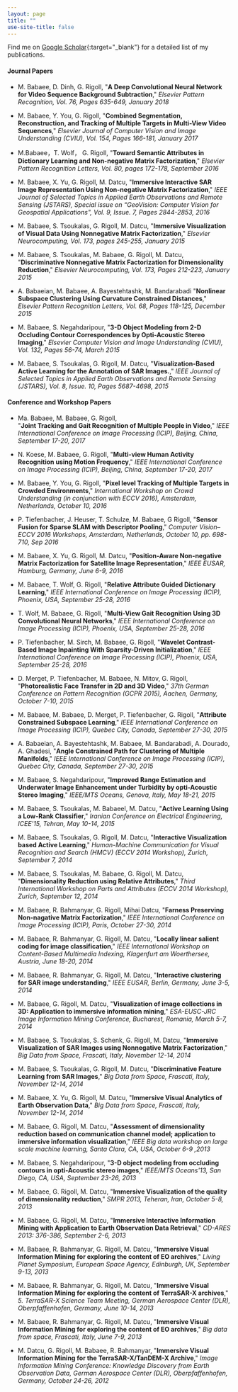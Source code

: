 ```yaml
---
layout: page
title: ""
use-site-title: false
---
```

Find me on [Google Scholar](https://scholar.google.de/citations?user=OAy6MLEAAAAJ&hl=en){:target="_blank"} for a detailed list of my publications.

#### Journal Papers
* M. Babaee, D. Dinh, G. Rigoll,
"**A Deep Convolutional Neural Network for Video Sequence Background Subtraction**,"
_Elsevier Pattern Recognition, Vol. 76, Pages 635-649, January 2018_  

* M. Babaee, Y. You, G. Rigoll,
"**Combined Segmentation, Reconstruction, and Tracking of Multiple Targets in Multi-View Video Sequences**,"
_Elsevier Journal of Computer Vision and Image Understanding (CVIU), Vol. 154, Pages 166-181, January 2017_ 

* M.Babaee，T. Wolf， G. Rigoll,
"**Toward Semantic Attributes in Dictionary Learning and Non-negative Matrix Factorization**,"
_Elsevier Pattern Recognition Letters, Vol. 80, pages 172-178, September 2016_ 

* M. Babaee, X. Yu, G. Rigoll, M. Datcu, 
"**Immersive Interactive SAR Image Representation Using Non-negative Matrix Factorization**," 
_IEEE Journal of Selected Topics in Applied Earth Observations and Remote Sensing (JSTARS), Special issue on “GeoVision: Computer Vision for Geospatial Applications", Vol. 9, Issue. 7, Pages 2844-2853, 2016_ 

* M. Babaee, S. Tsoukalas, G. Rigoll, M. Datcu, 
"**Immersive Visualization of Visual Data Using Nonnegative Matrix Factorization**," 
_Elsevier Neurocomputing, Vol. 173, pages 245-255, January 2015_ 

* M. Babaee, S. Tsoukalas, M. Babaee, G. Rigoll, M. Datcu, 
"**Discriminative Nonnegative Matrix Factorization for Dimensionality Reduction**," 
_Elsevier Neurocomputing, Vol. 173, Pages 212-223, January 2015_ 

* A. Babaeian, M. Babaee, A. Bayestehtashk, M. Bandarabadi
"**Nonlinear Subspace Clustering Using Curvature Constrained Distances**,"
_Elsevier Pattern Recognition Letters, Vol. 68, Pages 118-125, December 2015_ 

* M. Babaee, S. Negahdaripour,
"**3-D Object Modeling from 2-D Occluding Contour Correspondences by Opti-Acoustic Stereo Imaging**," 
_Elsevier Computer Vision and Image Understanding (CVIU), Vol. 132, Pages 56-74, March 2015_ 

* M. Babaee, S. Tsoukalas, G. Rigoll, M. Datcu, 
"**Visualization-Based Active Learning for the Annotation of SAR Images.**," 
_IEEE Journal of Selected Topics in Applied Earth Observations and Remote Sensing (JSTARS), Vol. 8, Issue. 10, Pages 5687-4698, 2015_ 


#### Conference and Workshop Papers 

* Ma. Babaee, M. Babaee, G. Rigoll,  
"**Joint Tracking and Gait Recognition of Multiple People in Video**," 
_IEEE International Conference on Image Processing (ICIP), Beijing, China, September 17-20, 2017_ 

* N. Koese, M. Babaee, G. Rigoll, 
"**Multi-view Human Activity Recognition using Motion Frequency**," 
_IEEE International Conference on Image Processing (ICIP), Beijing, China, September 17-20, 2017_ 

* M. Babaee, Y. You, G. Rigoll, 
"**Pixel level Tracking of Multiple Targets in Crowded Environments**," 
_International Workshop on Crowd Understanding (in conjunction with ECCV 2016), Amsterdam, Netherlands, October 10, 2016_ 

* P. Tiefenbacher, J. Heuser, T. Schulze, M. Babaee, G Rigoll, 
"**Sensor Fusion for Sparse SLAM with Descriptor Pooling**," 
_Computer Vision–ECCV 2016 Workshops, Amsterdam, Netherlands, October 10, pp. 698-710, Sep 2016_ 

* M. Babaee, X. Yu, G. Rigoll, M. Datcu,
"**Position-Aware Non-negative Matrix Factorization for Satellite Image Representation**,"
_IEEE EUSAR, Hamburg, Germany, June 6-9, 2016_ 

* M. Babaee, T. Wolf, G. Rigoll, 
"**Relative Attribute Guided Dictionary Learning**,"
_IEEE International Conference on Image Processing (ICIP), Phoenix, USA, September 25-28, 2016_ 

* T. Wolf, M. Babaee, G. Rigoll, 
"**Multi-View Gait Recognition Using 3D Convolutional Neural Networks**," 
_IEEE International Conference on Image Processing (ICIP), Phoenix, USA, September 25-28, 2016_ 

* P. Tiefenbacher, M. Sirch, M. Babaee, G. Rigoll, 
"**Wavelet Contrast-Based Image Inpainting With Sparsity-Driven Initialization**," 
_IEEE International Conference on Image Processing (ICIP), Phoenix, USA, September 25-28, 2016_ 

* D. Merget, P. Tiefenbacher, M. Babaee, N. Mitov, G. Rigoll, 
"**Photorealistic Face Transfer in 2D and 3D Video**,"
_37th German Conference on Pattern Recognition (GCPR 2015), Aachen, Germany, October 7-10, 2015_ 

* M. Babaee, M. Babaee, D. Merget, P. Tiefenbacher, G. Rigoll,
"**Attribute Constrained Subspace Learning**,"
_IEEE International Conference on Image Processing (ICIP), Quebec City, Canada, September 27-30, 2015_ 

* A. Babaeian, A. Bayestehtashk, M. Babaee, M. Bandarabadi, A. Dourado, A. Ghadesi, 
"**Angle Constrained Path for Clustering of Multiple Manifolds**,"
_IEEE International Conference on Image Processing (ICIP), Quebec City, Canada, September 27-30, 2015_ 

* M.  Babaee, S. Negahdaripour, 
"**Improved Range Estimation and Underwater Image Enhancement under Turbidity by opti-Acoustic Stereo Imaging**," 
_IEEE/MTS Oceans, Genova, Italy, May 18-21, 2015_ 

* M. Babaee, S. Tsoukalas, M. Babaeel, M. Datcu, 
"**Active Learning Using a Low-Rank Classifier**," 
_Iranian Conference on Electrical Engineering, ICEE'15, Tehran, May 10-14, 2015_ 

* M. Babaee, S. Tsoukalas, G. Rigoll, M. Datcu, 
"**Interactive Visualization based Active Learning**," 
_Human-Machine Communication for Visual Recognition and Search (HMCV) (ECCV 2014 Workshop), Zurich, September 7, 2014_ 

* M. Babaee, S. Tsoukalas, M. Babaee, G. Rigoll, M. Datcu, 
"**Dimensionality Reduction using Relative Attributes**," 
_Third International Workshop on Parts and Attributes (ECCV 2014 Workshop), Zurich, September 12, 2014_ 

* M. Babaee, R. Bahmanyar, G. Rigoll, Mihai Datcu, 
"**Farness Preserving Non-nagative Matrix Factorization**," 
_IEEE International Conference on Image Processing (ICIP), Paris, October 27-30, 2014_ 

* M. Babaee, R. Bahmanyar, G. Rigoll, M. Datcu, 
"**Locally linear salient coding for image classification**," 
_IEEE International Workshop on Content-Based Multimedia Indexing, Klagenfurt am Woerthersee, Austria, June 18-20, 2014_ 

* M. Babaee, R. Bahmanyar, G. Rigoll, M. Datcu, 
"**Interactive clustering for SAR image understanding**," 
_IEEE EUSAR, Berlin, Germany, June 3-5, 2014_ 

* M. Babaee, G. Rigoll, M. Datcu, 
"**Visualization of image collections in 3D: Application to immersive information mining**," 
_ESA-EUSC-JRC Image Information Mining Conference, Bucharest, Romania, March 5-7, 2014_ 

* M. Babaee, S. Tsoukalas, S. Schenk, G. Rigoll, M. Datcu, 
"**Immersive Visualization of SAR Images using Nonnegative Matrix Factorization**," 
_Big Data from Space, Frascati, Italy, November 12-14, 2014_ 

* M. Babaee, S. Tsoukalas, G. Rigoll, M. Datcu, 
"**Discriminative Feature Learning from SAR Images**," 
_Big Data from Space, Frascati, Italy, November 12-14, 2014_ 

* M. Babaee, X. Yu, G. Rigoll, M. Datcu, 
"**Immersive Visual Analytics of Earth Observation Data**," 
_Big Data from Space, Frascati, Italy, November 12-14, 2014_ 

* M. Babaee, G. Rigoll, M. Datcu, 
"**Assessment of dimensionality reduction based on communication channel model; application to immersive information visualization**," 
_IEEE Big data workshop on large scale machine learning, Santa Clara, CA, USA, October 6-9 ,2013_ 

* M. Babaee, S. Negahdaripour, 
"**3-D object modeling from occluding contours in opti-Acoustic stereo images**," 
_IEEE/MTS Oceans'13, San Diego, CA, USA, September 23-26, 2013_ 

* M. Babaee, G. Rigoll, M. Datcu, 
"**Immersive Visualization of the quality of dimensionality reduction**," 
_SMPR 2013, Teheran, Iran, October 5-8, 2013_ 

* M. Babaee, G. Rigoll, M. Datcu, 
"**Immersive Interactive Information Mining with Application to Earth Observation Data Retrieval**," 
_CD-ARES 2013: 376-386, September 2-6, 2013_ 

* M. Babaee, R. Bahmanyar, G. Rigoll, M. Datcu, 
"**Immersive Visual Information Mining for exploring the content of EO archives**," 
_Living Planet Symposium, European Space Agency, Edinburgh, UK, September 9-13, 2013_ 

* M. Babaee, R. Bahmanyar, G. Rigoll, M. Datcu, 
"**Immersive Visual Information Mining for exploring the content of TerraSAR-X archives**," 
_5\. TerraSAR-X Science Team Meeting, German Aerospace Center (DLR), Oberpfaffenhofen, Germany, June 10-14, 2013_ 

* M. Babaee, R. Bahmanyar, G. Rigoll, M. Datcu, 
"**Immersive Visual Information Mining for exploring the content of EO archives**," 
_Big data from space, Frascati, Italy, June 7-9, 2013_ 

* M. Datcu, G. Rigoll, M. Babaee, R. Bahmanyar, 
"**Immersive Visual Information Mining for the TerraSAR-X/TanDEM-X Archive**," 
_Image Information Mining Conference: Knowledge Discovery from Earth Observation Data, German Aerospace Center (DLR), Oberpfaffenhofen, Germany, October 24-26, 2012_
